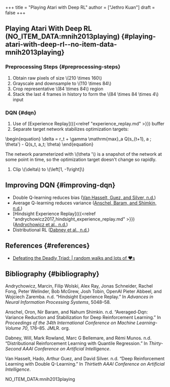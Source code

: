 +++
title = "Playing Atari with Deep RL"
author = ["Jethro Kuan"]
draft = false
+++

## Playing Atari With Deep RL (NO_ITEM_DATA:mnih2013playing) {#playing-atari-with-deep-rl--no-item-data-mnih2013playing}

### Preprocessing Steps {#preprocessing-steps}

1.  Obtain raw pixels of size \\(210 \times 160\\)
2.  Grayscale and downsample to \\(110 \times 84\\)
3.  Crop representative \\(84 \times 84\\) region
4.  Stack the last 4 frames in history to form the \\(84 \times 84 \times
    4\\) input

### DQN {#dqn}

1.  Use of [Experience Replay]({{<relref "experience_replay.md" >}}) buffer
2.  Separate target network stabilizes optimization targets:

\begin{equation}
\delta = r_t + \gamma \mathrm{max}\_a Q(s\_{t+1}, a ; \theta') -
Q(s_t, a_t; \theta)
\end{equation}

The network parameterized with \\(\theta '\\) is a snapshot of the network
at some point in time, so the optimization target doesn't change so
rapidly.

1.  Clip \\(\delta\\) to \\(\left[1, -1\right]\\)

## Improving DQN {#improving-dqn}

- Double Q-learning reduces bias ([Van Hasselt, Guez, and Silver, n.d.](#org031439c))
- Average Q-learning reduces variance ([Anschel, Baram, and Shimkin, n.d.](#org12c02a4))
- [Hindsight Experience Replay]({{<relref "andrychowicz2017_hindsight_experience_replay.md" >}}) ([Andrychowicz et al., n.d.](#orge9ee620))
- Distributional RL ([Dabney et al., n.d.](#orgeedf423))

## References {#references}

- [Defeating the Deadly Triad: | random walks and lots of ♥s](https://davidsanwald.github.io/2016/12/11/Double-DQN-interfacing-OpenAi-Gym.html)

## Bibliography {#bibliography}

<a id="orge9ee620"></a>Andrychowicz, Marcin, Filip Wolski, Alex Ray, Jonas Schneider, Rachel Fong, Peter Welinder, Bob McGrew, Josh Tobin, OpenAI Pieter Abbeel, and Wojciech Zaremba. n.d. “Hindsight Experience Replay.” In _Advances in Neural Information Processing Systems_, 5048–58.

<a id="org12c02a4"></a>Anschel, Oron, Nir Baram, and Nahum Shimkin. n.d. “Averaged-Dqn: Variance Reduction and Stabilization for Deep Reinforcement Learning.” In _Proceedings of the 34th International Conference on Machine Learning-Volume 70_, 176–85. JMLR. org.

<a id="orgeedf423"></a>Dabney, Will, Mark Rowland, Marc G Bellemare, and Rémi Munos. n.d. “Distributional Reinforcement Learning with Quantile Regression.” In _Thirty-Second AAAI Conference on Artificial Intelligence_.

<a id="org031439c"></a>Van Hasselt, Hado, Arthur Guez, and David Silver. n.d. “Deep Reinforcement Learning with Double Q-Learning.” In _Thirtieth AAAI Conference on Artificial Intelligence_.

NO_ITEM_DATA:mnih2013playing
